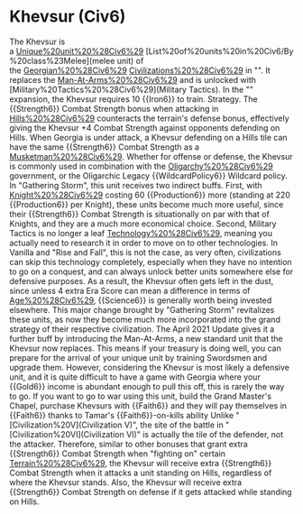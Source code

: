 # Khevsur (Civ6)

The Khevsur is a [Unique%20unit%20%28Civ6%29](unique) [List%20of%20units%20in%20Civ6/By%20class%23Melee](melee unit) of the [Georgian%20%28Civ6%29](Georgian) [Civilizations%20%28Civ6%29](civilization) in "". It replaces the [Man-At-Arms%20%28Civ6%29](Man-At-Arms) and is unlocked with [Military%20Tactics%20%28Civ6%29](Military Tactics).
In the "" expansion, the Khevsur requires 10 {{Iron6}} to train.
Strategy.
The {{Strength6}} Combat Strength bonus when attacking in [Hills%20%28Civ6%29](Hills) counteracts the terrain's defense bonus, effectively giving the Khevsur +4 Combat Strength against opponents defending on Hills. When Georgia is under attack, a Khevsur defending on a Hills tile can have the same {{Strength6}} Combat Strength as a [Musketman%20%28Civ6%29](Musketman). Whether for offense or defense, the Khevsur is commonly used in combination with the [Oligarchy%20%28Civ6%29](Oligarchy) government, or the Oligarchic Legacy {{WildcardPolicy6}} Wildcard policy.
In "Gathering Storm", this unit receives two indirect buffs. First, with [Knight%20%28Civ6%29](Knights) costing 60 {{Production6}} more (standing at 220 {{Production6}} per Knight), these units become much more useful, since their {{Strength6}} Combat Strength is situationally on par with that of Knights, and they are a much more economical choice. Second, Military Tactics is no longer a leaf [Technology%20%28Civ6%29](technology), meaning you actually need to research it in order to move on to other technologies. In Vanilla and "Rise and Fall", this is not the case, as very often, civilizations can skip this technology completely, especially when they have no intention to go on a conquest, and can always unlock better units somewhere else for defensive purposes. As a result, the Khevsur often gets left in the dust, since unless 4 extra Era Score can mean a difference in terms of [Age%20%28Civ6%29](Ages), {{Science6}} is generally worth being invested elsewhere. This major change brought by "Gathering Storm" revitalizes these units, as now they become much more incorporated into the grand strategy of their respective civilization. The April 2021 Update gives it a further buff by introducing the Man-At-Arms, a new standard unit that the Khevsur now replaces. This means if your treasury is doing well, you can prepare for the arrival of your unique unit by training Swordsmen and upgrade them. However, considering the Khevsur is most likely a defensive unit, and it is quite difficult to have a game with Georgia where your {{Gold6}} income is abundant enough to pull this off, this is rarely the way to go. If you want to go to war using this unit, build the Grand Master's Chapel, purchase Khevsurs with {{Faith6}} and they will pay themselves in {{Faith6}} thanks to Tamar's {{Faith6}}-on-kills ability
Unlike "[Civilization%20V](Civilization V)", the site of the battle in "[Civilization%20VI](Civilization VI)" is actually the tile of the defender, not the attacker. Therefore, similar to other bonuses that grant extra {{Strength6}} Combat Strength when "fighting on" certain [Terrain%20%28Civ6%29](terrain), the Khevsur will receive extra {{Strength6}} Combat Strength when it attacks a unit standing on Hills, regardless of where the Khevsur stands. Also, the Khevsur will receive extra {{Strength6}} Combat Strength on defense if it gets attacked while standing on Hills.